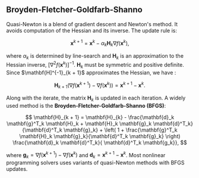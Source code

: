 ## Broyden-Fletcher-Goldfarb-Shanno

Quasi-Newton is a blend of gradient descent and Newton's method. It avoids computation of the Hessian and its inverse. The update rule is:

$$
\mathbf{x}^{k + 1} = \mathbf{x}^k - \alpha_k \mathbf{H}_k \nabla f(\mathbf{x}^k),
$$

where $\alpha_k$ is determined by line-search and $\mathbf{H}_k$ is an approximation to the Hessian inverse, $\left[ \nabla^2 f(\mathbf{x}^k) \right]^{-1}$. $\mathbf{H}_k$ must be symmetric and positive definite. Since $\mathbf{H]^{-1}_{k + 1}$  approximates the Hessian, we have :

$$
\mathbf{H}_{k + 1} \left( \nabla f(\mathbf{x}^{k + 1}) - \nabla f (\mathbf{x}^k) \right) = \mathbf{x}^{k + 1} - \mathbf{x}^k.
$$

Along with the iterate, the matrix $\mathbf{H}_k$ is updated in each iteration. A widely used method is the **Broyden-Fletcher-Goldfarb-Shanno (BFGS)**:

$$
\mathbf{H}_{k + 1} = 
\mathbf{H}_{k} - \frac{\mathbf{d}_k \mathbf{g}^T_k \mathbf{H}_k + \mathbf{H}_k \mathbf{g}_k \mathbf{d}^T_k}{\mathbf{d}^T_k \mathbf{g}_k} + 
\left( 1 + \frac{\mathbf{g}^T_k \mathbf{H}_k \mathbf{g}_k}{\mathbf{d}^T_k \mathbf{g}_k} \right) \frac{\mathbf{d}_k \mathbf{d}^T_k}{ \mathbf{d}^T_k \mathbf{g_k}},
$$

where $\mathbf{g}_k = \nabla f(\mathbf{x}^{k + 1}) - \nabla f(\mathbf{x}^k)$ and $\mathbf{d}_k = \mathbf{x}^{k + 1} - \mathbf{x}^k$. Most nonlinear programming solvers uses variants of quasi-Newton methods with BFGS updates.